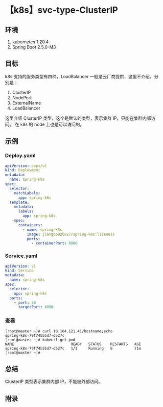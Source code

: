 # 【k8s】svc-type-ClusterIP

## 环境

1. kubernetes 1.20.4
2. Spring Boot 2.5.0-M3

## 目标

k8s 支持的服务类型有四种，LoadBalancer 一般是云厂商提供，这里不介绍。分别是：
1. ClusterIP
2. NodePort
3. ExternalName
4. LoadBalancer

这里介绍 ClusterIP 类型，这个是默认的类型，表示集群 IP，只能在集群内部访问。
在 k8s 的 node 上也是可以访问的。

## 示例

### Deploy.yaml

```yaml
apiVersion: apps/v1
kind: Deployment
metadata:
  name: spring-k8s
spec:
  selector:
    matchLabels:
      app: spring-k8s
  template:
    metadata:
      labels:
        app: spring-k8s
    spec:
      containers:
        - name: spring-k8s
          image: jiangbo920827/spring-k8s:liveness
          ports:
            - containerPort: 8080
```

### Service.yaml

```yaml
apiVersion: v1
kind: Service
metadata:
  name: spring-k8s
spec:
  selector:
    app: spring-k8s
  ports:
    - port: 80
      targetPort: 8080
```

### 查看

```
[root@master ~]# curl 10.104.121.41/hostname;echo
spring-k8s-79f74b55d7-d527c
[root@master ~]# kubectl get pod
NAME                          READY   STATUS    RESTARTS   AGE
spring-k8s-79f74b55d7-d527c   1/1     Running   0          71m
[root@master ~]#
```

## 总结

ClusterIP 类型表示集群内部 IP，不能被外部访问。

## 附录
